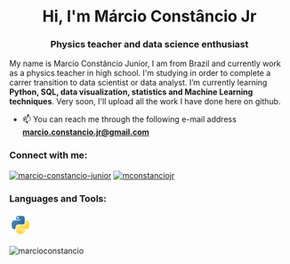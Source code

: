 <h1 align="center">Hi, I'm Márcio Constâncio Jr</h1>
<h3 align="center">Physics teacher and data science enthusiast</h3>

My name is Marcio Constâncio Junior, I am from Brazil and currently work as a physics teacher in high school. I'm studying in order to complete a carrer transition to data scientist or data analyst. I’m currently learning **Python, SQL, data visualization, statistics and Machine Learning techniques**. 
Very soon, I'll upload all the work I have done here on github. 
- 📫 You can reach me through the following e-mail address **marcio.constancio.jr@gmail.com**

<h3 align="left">Connect with me:</h3>
<p align="left">
<a href="https://linkedin.com/in/marcio-constancio-junior" target="blank"><img align="center" src="https://raw.githubusercontent.com/rahuldkjain/github-profile-readme-generator/master/src/images/icons/Social/linked-in-alt.svg" alt="marcio-constancio-junior" height="30" width="40" /></a>
<a href="https://kaggle.com/mconstanciojr" target="blank"><img align="center" src="https://raw.githubusercontent.com/rahuldkjain/github-profile-readme-generator/master/src/images/icons/Social/kaggle.svg" alt="mconstanciojr" height="30" width="40" /></a>
</p>

<h3 align="left">Languages and Tools:</h3>
<p align="left"> <a href="https://www.python.org" target="_blank" rel="noreferrer"> <img src="https://raw.githubusercontent.com/devicons/devicon/master/icons/python/python-original.svg" alt="python" width="40" height="40"/> </a> </p>

<p><img align="center" src="https://github-readme-stats.vercel.app/api/top-langs?username=marcioconstancio&show_icons=true&locale=en&layout=compact" alt="marcioconstancio" /></p>


<!--
**MarcioConstancio/MarcioConstancio** is a ✨ _special_ ✨ repository because its `README.md` (this file) appears on your GitHub profile.




Here are some ideas to get you started:

- 🔭 I’m currently working on ...
- 🌱 I’m currently learning ...
- 👯 I’m looking to collaborate on ...
- 🤔 I’m looking for help with ...
- 💬 Ask me about ...
- 📫 How to reach me: ...
- 😄 Pronouns: ...
- ⚡ Fun fact: ...
-->
